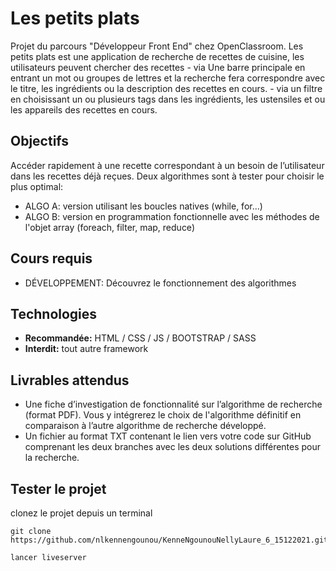 # Les petits plats
Projet du parcours "Développeur Front End" chez OpenClassroom. 
Les petits plats est une application de recherche de recettes de cuisine, les utilisateurs peuvent chercher des recettes 
    - via Une barre principale en entrant un mot ou
groupes de lettres et la recherche fera correspondre avec le titre, les ingrédients ou la description des recettes en cours.
    - via un filtre en choisissant un ou plusieurs tags dans les ingrédients, les ustensiles et ou les appareils des recettes en cours.

## Objectifs
Accéder rapidement à une recette correspondant à un besoin
de l’utilisateur dans les recettes déjà reçues. 
Deux algorithmes sont à tester pour choisir le plus optimal:
- ALGO A:  version utilisant les boucles natives (while, for...)
- ALGO B:  version en programmation fonctionnelle avec les méthodes de l'objet array (foreach, filter, map, reduce)

## Cours requis
- DÉVELOPPEMENT: Découvrez le fonctionnement des algorithmes
## Technologies
- **Recommandée:** HTML / CSS / JS / BOOTSTRAP / SASS
- **Interdit:** tout autre framework

## Livrables attendus
- Une fiche d’investigation de fonctionnalité sur l’algorithme de recherche (format PDF). Vous y intégrerez le choix de l'algorithme définitif en comparaison à l’autre algorithme de recherche développé.
- Un fichier au format TXT contenant le lien vers votre code sur GitHub comprenant les deux branches avec les deux solutions différentes pour la recherche. 

## Tester le projet
clonez le projet depuis un terminal
```terminal
git clone https://github.com/nlkennengounou/KenneNgounouNellyLaure_6_15122021.git

lancer liveserver
